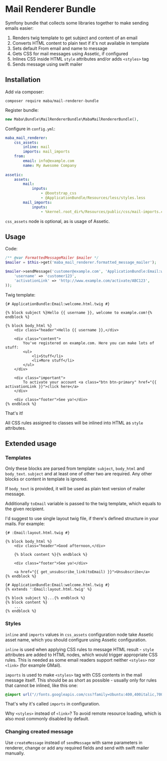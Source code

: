 # Mail Renderer Bundle

Symfony bundle that collects some libraries together to make sending emails easier:

1. Renders twig template to get subject and content of an email
2. Converts HTML content to <span title="HTML to markdown conversion">plain text</span> if it's not available in template
3. Sets default From email and name to message
4. Gets CSS for mail messages using Assetic, if configured
5. Inlines CSS inside HTML `style` attributes and/or adds `<styles>` tag
6. Sends message using swift mailer

## Installation

Add via composer:

    composer require maba/mail-renderer-bundle

Register bundle:

```php
new Maba\Bundle\MailRendererBundle\MabaMailRendererBundle(),
```

Configure in `config.yml`:
    
```yml
maba_mail_renderer:
    css_assets:
        inline: mail
        imports: mail_imports
    from:
        email: info@example.com
        name: My Awesome Company
        
assetic:
    assets:
        mail:
            inputs:
                - @bootstrap_css
                - @ApplicationBundle/Resources/less/styles.less
        mail_imports:
            inputs:
                - %kernel.root_dir%/Resources/public/css/mail-imports.css
```

`css_assets` node is optional, as is usage of Assetic.

## Usage

Code:

```php
/** @var FormattedMessageMailer $mailer */
$mailer = $this->get('maba_mail_renderer.formatted_message_mailer');

$mailer->sendMessage('customer@example.com', 'ApplicationBundle:Email:welcome.html.twig', array(
    'username' => 'customer123',
    'activationLink' => 'http://www.example.com/activate/ABC123',
));
```
    
Twig template:

```twig
{# ApplicationBundle:Email:welcome.html.twig #}

{% block subject %}Hello {{ username }}, welcome to example.com!{% endblock %}

{% block body_html %}
    <div class="header">Hello {{ username }},</div>
    
    <div class="content">
        You've registered on example.com. Here you can make lots of stuff:
        <ul>
            <li>Stuff</li>
            <li>More stuff</li>
        </ul>
    </div>
    
    <div class="important">
        To activate your account <a class="btn btn-primary" href="{{ activationLink }}">click here</a>
    </div>
    
    <div class="footer">See ya!</div>
{% endblock %}
```

That's it!

All CSS rules assigned to classes will be inlined into HTML as `style` attributes.

## Extended usage

### Templates

Only these blocks are parsed from template: `subject`, `body_html` and `body_text`.
`subject` and at least one of other two are required. Any other blocks or content in template is ignored.

If `body_text` is provided, it will be used as plain text version of mailer message.

Additionally `toEmail` variable is passed to the twig template, which equals to the given recipient.

I'd suggest to use single layout twig file, if there's defined structure in your mails. For example:

```twig
{# :Email:layout.html.twig #}

{% block body_html %}
    <div class="header">Good afternoon,</div>
    
    {% block content %}{% endblock %}
    
    <div class="footer">See ya!</div>
    
    <a href="{{ get_unsubscribe_link(toEmail) }}">Unsubscribe</a>
{% endblock %}
```

```twig
{# ApplicationBundle:Email:welcome.html.twig #}
{% extends ':Email:layout.html.twig' %}

{% block subject %}...{% endblock %}
{% block content %}
    ...
{% endblock %}
```

### Styles

`inline` and `imports` values in `css_assets` configuration node take Assetic asset name, which you should configure
using Assetic configuration.

`inline` is used when applying CSS rules to message HTML result - `style` attributes are added to HTML nodes, which
would trigger appropriate CSS rules. This is needed as some email readers support neither `<styles>` nor `<link>`
(for example GMail).

`imports` is used to make `<styles>` tag with CSS contents in the mail message itself. This should be as short as
possible - usually only for rules that cannot be inlined, like this one:

```css
@import url("//fonts.googleapis.com/css?family=Ubuntu:400,400italic,700,700italic&subset=latin,latin-ext");
```

That's why it's called `imports` in configuration.

Why `<styles>` instead of `<link>`? To avoid remote resource loading, which is also most commonly disabled by default.

### Changing created message

Use `createMessage` instead of `sendMessage` with same parameters in renderer,
change or add any required fields and send with swift mailer manually.
